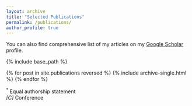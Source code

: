```yaml
---
layout: archive
title: "Selected Publications"
permalink: /publications/
author_profile: true
---
```


You can also find comprehensive list of my articles on my <u><a href="https://scholar.google.com/citations?hl=en&user=oUhThscAAAAJ">Google Scholar</a></u> profile.


{% include base_path %}

{% for post in site.publications reversed %}
  {% include archive-single.html %}
{% endfor %}

<sup>*</sup> Equal authorship statement
<br>
<i>[C]</i> Conference
